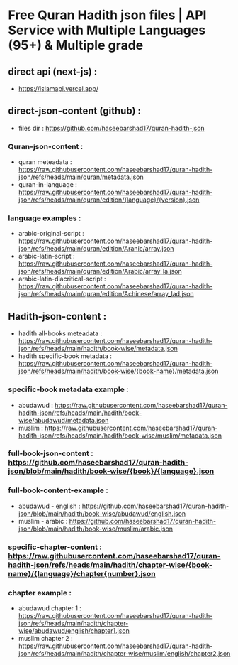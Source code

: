 # Free Quran Hadith json files | API Service with Multiple Languages (95+) & Multiple grade

## direct api (next-js) :
- https://islamapi.vercel.app/

##  direct-json-content (github) : 
- files dir :  https://github.com/haseebarshad17/quran-hadith-json
 
### Quran-json-content : 
- quran meteadata : https://raw.githubusercontent.com/haseebarshad17/quran-hadith-json/refs/heads/main/quran/metadata.json
- quran-in-language : https://raw.githubusercontent.com/haseebarshad17/quran-hadith-json/refs/heads/main/quran/edition/{language}/{version}.json
### language examples :
- arabic-original-script : https://raw.githubusercontent.com/haseebarshad17/quran-hadith-json/refs/heads/main/quran/edition/Aranic/array.json
- arabic-latin-script : https://raw.githubusercontent.com/haseebarshad17/quran-hadith-json/refs/heads/main/quran/edition/Arabic/array_la.json
- arabic-latin-diacritical-script : https://raw.githubusercontent.com/haseebarshad17/quran-hadith-json/refs/heads/main/quran/edition/Achinese/array_lad.json

## Hadith-json-content :
- hadith all-books meteadata : https://raw.githubusercontent.com/haseebarshad17/quran-hadith-json/refs/heads/main/hadith/book-wise/metadata.json
- hadith specific-book metadata : https://raw.githubusercontent.com/haseebarshad17/quran-hadith-json/refs/heads/main/hadith/book-wise/{book-name}/metadata.json
### specific-book metadata example :
- abudawud : https://raw.githubusercontent.com/haseebarshad17/quran-hadith-json/refs/heads/main/hadith/book-wise/abudawud/metadata.json
- muslim : https://raw.githubusercontent.com/haseebarshad17/quran-hadith-json/refs/heads/main/hadith/book-wise/muslim/metadata.json
### full-book-json-content : https://github.com/haseebarshad17/quran-hadith-json/blob/main/hadith/book-wise/{book}/{language}.json
### full-book-content-example :
- abudawud - english : https://github.com/haseebarshad17/quran-hadith-json/blob/main/hadith/book-wise/abudawud/english.json
- muslim - arabic : https://github.com/haseebarshad17/quran-hadith-json/blob/main/hadith/book-wise/muslim/arabic.json
### specific-chapter-content : https://raw.githubusercontent.com/haseebarshad17/quran-hadith-json/refs/heads/main/hadith/chapter-wise/{book-name}/{language}/chapter{number}.json
### chapter example :
- abudawud chapter 1 : https://raw.githubusercontent.com/haseebarshad17/quran-hadith-json/refs/heads/main/hadith/chapter-wise/abudawud/english/chapter1.json
- muslim chapter 2 : https://raw.githubusercontent.com/haseebarshad17/quran-hadith-json/refs/heads/main/hadith/chapter-wise/muslim/english/chapter2.json






